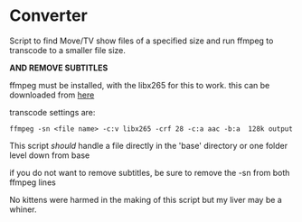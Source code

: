 # Converter
Script to find Move/TV show files of a specified size and run ffmpeg to transcode to a smaller file size.

**AND REMOVE SUBTITLES**

ffmpeg must be installed, with the libx265 for this to work.
this can be downloaded from [here](https://ffmpeg.org/download.html)

transcode settings are:
```
ffmpeg -sn <file name> -c:v libx265 -crf 28 -c:a aac -b:a  128k output
```

This script *should* handle a file directly in the 'base' directory
or one folder level down from base

if you do not want to remove subtitles, be sure to remove the -sn from both ffmpeg lines

No kittens were harmed in the making of this script
  but my liver may be a whiner.